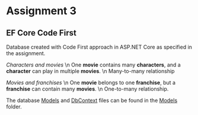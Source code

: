 # Assignment 3

## EF Core Code First

Database created with Code First approach in ASP.NET Core as specified in the assignment.

*Characters and movies* \n
One **movie** contains many **characters**, and a **character** can play in multiple **movies**. \n
Many-to-many relationship

*Movies and franchises* \n
One **movie** belongs to one **franchise**, but a **franchise** can contain many **movies**. \n
One-to-many relationship.

The database [Models](https://github.com/erikkvalvik/Assignment3/tree/main/Assignment3/Models) and [DbContext](https://github.com/erikkvalvik/Assignment3/blob/main/Assignment3/Models/CinemaDbContext.cs) files can be found in the [Models](https://github.com/erikkvalvik/Assignment3/tree/main/Assignment3/Models) folder.

